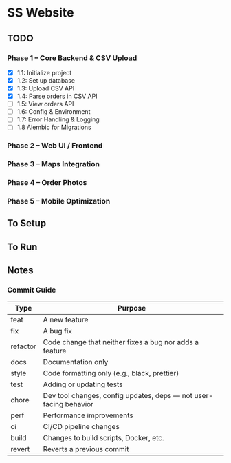 # SS Website

## TODO

### Phase 1 – Core Backend & CSV Upload
- [x] 1.1: Initialize project
- [x] 1.2: Set up database
- [x] 1.3: Upload CSV API
- [x] 1.4: Parse orders in CSV API
- [ ] 1.5: View orders API
- [ ] 1.6: Config & Environment
- [ ] 1.7: Error Handling & Logging
- [ ] 1.8 Alembic for Migrations

### Phase 2 – Web UI / Frontend

### Phase 3 – Maps Integration

### Phase 4 – Order Photos

### Phase 5 – Mobile Optimization


## To Setup

## To Run

## Notes

### Commit Guide
| Type | Purpose |
| ----- | ----- |
| feat | A new feature |
| fix | A bug fix |
| refactor | Code change that neither fixes a bug nor adds a feature |
| docs | Documentation only |
| style | Code formatting only (e.g., black, prettier) |
| test | Adding or updating tests |
| chore | Dev tool changes, config updates, deps — not user-facing behavior |
| perf | Performance improvements |
| ci | CI/CD pipeline changes |
| build | Changes to build scripts, Docker, etc. |
| revert | Reverts a previous commit |
